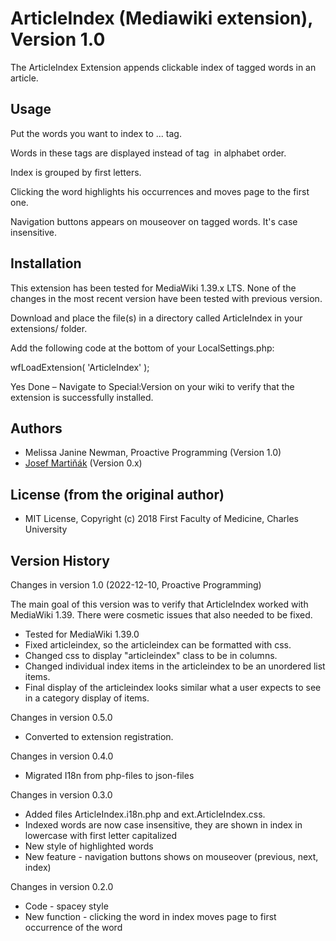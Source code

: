 # ArticleIndex (Mediawiki extension), Version 1.0

The ArticleIndex Extension appends clickable index of tagged words in an article.

## Usage

Put the words you want to index to ‎<aindex>...‎</aindex> tag.

Words in these tags are displayed instead of tag ‎<articleindex /> in alphabet order.

Index is grouped by first letters.

Clicking the word highlights his occurrences and moves page to the first one.

Navigation buttons appears on mouseover on tagged words. It's case insensitive.

## Installation

This extension has been tested for MediaWiki 1.39.x LTS.  None of the 
changes in the most recent version have been tested with previous version.

Download and place the file(s) in a directory called ArticleIndex in your extensions/ folder.

Add the following code at the bottom of your LocalSettings.php:

wfLoadExtension( 'ArticleIndex' );

Yes Done – Navigate to Special:Version on your wiki to verify that the extension is successfully installed.

## Authors
* Melissa Janine Newman, Proactive Programming (Version 1.0)
* [Josef Martiňák](https://www.wikiskripta.eu/w/User:Josmart) (Version 0.x)

## License (from the original author)
* MIT License, Copyright (c) 2018 First Faculty of Medicine, Charles University

## Version History

Changes in version 1.0 (2022-12-10, Proactive Programming)

The main goal of this version was to verify that ArticleIndex 
worked with MediaWiki 1.39.  There were cosmetic issues that also
needed to be fixed.

* Tested for MediaWiki 1.39.0
* Fixed articleindex, so the articleindex can be formatted with css.
* Changed css to display "articleindex" class to be in columns.
* Changed individual index items in the articleindex to be an unordered list items.
* Final display of the articleindex looks similar what a user expects to see in a category display of items.

Changes in version 0.5.0

* Converted to extension registration.

Changes in version 0.4.0

* Migrated I18n from php-files to json-files

Changes in version 0.3.0

* Added files ArticleIndex.i18n.php and ext.ArticleIndex.css.
* Indexed words are now case insensitive, they are shown in index in lowercase with first letter capitalized
* New style of highlighted words
* New feature - navigation buttons shows on mouseover (previous, next, index)

Changes in version 0.2.0

* Code - spacey style
* New function - clicking the word in index moves page to first occurrence of the word

